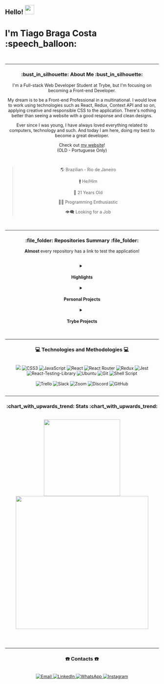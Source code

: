 <h2> 
  Hello!
  <img src="https://camo.githubusercontent.com/8653492b3ab0c46cc580ad293f0555880ecf8ac82f0a761f17af1335e85e4de6/68747470733a2f2f71706c7573706963747572652e6f73732d636e2d6265696a696e672e616c6979756e63732e636f6d2f364c6a6a51412f48692e676966" width=30 />
</h2>
<h1> I'm Tiago Braga Costa  :speech_balloon: </h1>

<div align="center">

  <br>
  <hr>

  <h3> :bust_in_silhouette: About Me :bust_in_silhouette: </h3>

  <p> 
    I'm a Full-stack Web Developer Student at Trybe, but I'm focusing on becoming a Front-end Developer.
  </p>

  <p>
    My dream is to be a Front-end Professional in a multinational. I would love to work using technologies such as React, Redux, Context API and so on, applying creative and responsible CSS to the application.
    There's nothing better than seeing a website with a good response and clean designs.
  </p>
  
  <p>
    Ever since I was young, I have always loved everything related to computers, technology and such. And today I am here, doing my best to become a great developer.
  </p>
  
  <span> Check out <a href="https://ztiagok.github.io/"> my website</a>! </span> <br>
  <span> (OLD - Portuguese Only) </span>
  
  <br>

 > 🌎 Brazilian - Rio de Janeiro
 >
 > 🚹 He/Him
 >
 > 🎂 21 Years Old
 >
 > 👨‍💻 Programming Enthusiastic
 >
 > 👁️‍🗨️ Looking for a Job
 
  <br />
  <hr />

  <h3> :file_folder: Repositories Summary :file_folder: </h3>

  <b> Almost </b> every repository has a link to test the application! </font>

  <br>
  
  <details>
  <summary> <h4> Highlights </h4> </summary>
    <div align="left">
      <span> 01) <a href="https://github.com/zTiagok/riot-launcher"> Riot Games Launcher </a> - Personal Project </span> <br>
      <span> 02) <a href="https://github.com/zTiagok/trybe-13.tryunfo"> Tryunfo </a> - Trybe Project </span>
    </div>
  </details>
  
  <details>
  <summary> <h4> Personal Projects </h4> </summary>

  <div align="left">
    <details>
    <summary> 01) - Riot Games Launcher </summary>
    <br>
      <div align="center">
     <a href="https://github.com/zTiagok/riot-launcher"><img width=200 src="https://www.riotgames.com/darkroom/800/87521fcaeca5867538ae7f46ac152740:2f8144e17957078916e41d2410c111c3/002-rg-2021-full-lockup-offwhite.jpg" alt="Riot Games Logo" target="_blank" /> </a>
      </div>
     <br>
     <span> <b> Status: </b> In Development ⚠ </span> <br>
     <span> <b> Version: </b> 1.0 (Not Commited) 🧪 </span> <br>
     <span> <b> Developers: </b> Tiago Braga Costa 👤 </span> <br> <br>
     <p> A Riot Games launcher replica. Using React, Redux and CSS without frameworks I try to simulate the functionality of the original launcher, but bringing other features to the application. </p>
     <p> You can check the repository <a href="https://github.com/zTiagok/riot-launcher"> right here</a>!</p>
     <br>
    </details>
  </div>
  </details>
  
  <details>
    <summary> <h4> Trybe Projects </h4> </summary>
    <br>
  <details>
    <summary> Fundamentals of Web Development </summary>
    <div align="left">
      <details>
        <summary> 01) - Lessons Learned </summary>
        <br>
        <span> <b> Status: </b> Finished ✔️ </span> <br>
        <span> <b> Conclusion Date: </b> 05/04/2022 📆 </span> <br>
         <span> <b> Version: </b> - 🧪 </span> <br>
         <span> <b> Developers: </b> Tiago Braga Costa 👤 </span> <br> <br>
         <p> I'll add more info later! </p>  
         <p> You can check the repository <a href="https://github.com/zTiagok/trybe-01.lessons-learned"> right here</a>!</p>
         <br>
      </details>
      <details>
        <summary> 0️2) - Playground Functions </summary>
        <br>
        <span> <b> Status: </b> Finished ✔️ </span> <br>
        <span> <b> Conclusion Date: </b> 13/04/2022 📆 </span> <br>
         <span> <b> Version: </b> - 🧪 </span> <br>
         <span> <b> Developers: </b> Tiago Braga Costa 👤 </span> <br> <br>
         <p> I'll add more info later! </p>  
         <p> You can check the repository <a href="https://github.com/zTiagok/trybe-02.playground-functions"> right here</a>!</p>
         <br>
      </details>
      <details>
        <summary> 0️3) - Pixel Art </summary>
        <br>
        <span> <b> Status: </b> Finished ✔️ </span> <br>
        <span> <b> Conclusion Date: </b> 28/04/2022 📆 </span> <br>
         <span> <b> Version: </b> - 🧪 </span> <br>
         <span> <b> Developers: </b> Tiago Braga Costa 👤 </span> <br> <br>
         <p> I'll add more info later! </p>  
         <p> You can check the repository <a href="https://github.com/zTiagok/trybe-03.pixel-art"> right here</a>!</p>
         <br>
      </details>
      <details>
        <summary> 0️4) - To Do List </summary>
        <br>
        <span> <b> Status: </b> Finished ✔️ </span> <br>
        <span> <b> Conclusion Date: </b> 29/04/2022 📆 </span> <br>
         <span> <b> Version: </b> - 🧪 </span> <br>
         <span> <b> Developers: </b> Tiago Braga Costa 👤 </span> <br> <br>
         <p> I'll add more info later! </p>  
         <p> You can check the repository <a href="https://github.com/zTiagok/trybe-04.todo-list"> right here</a>!</p>
         <br>
      </details>
      <details>
        <summary> 05) - Meme Generator </summary>
        <br>
        <span> <b> Status: </b> Finished ✔️ </span> <br>
        <span> <b> Conclusion Date: </b> 29/04/2022 📆 </span> <br>
         <span> <b> Version: </b> - 🧪 </span> <br>
         <span> <b> Developers: </b> Tiago Braga Costa 👤 </span> <br> <br>
         <p> I'll add more info later! </p>  
         <p> You can check the repository <a href="https://github.com/zTiagok/trybe-05.meme-generator"> right here</a>!</p>
         <br>
      </details>
      <details>
        <summary> 06) - Color Guess </summary>
        <br>
        <span> <b> Status: </b> Finished ✔️ </span> <br>
        <span> <b> Conclusion Date: </b> 30/04/2022 📆 </span> <br>
         <span> <b> Version: </b> - 🧪 </span> <br>
         <span> <b> Developers: </b> Tiago Braga Costa 👤 </span> <br> <br>
         <p> I'll add more info later! </p>  
         <p> You can check the repository <a href="https://github.com/zTiagok/trybe-06.color-guess"> right here</a>!</p>
         <br>
      </details>
      <details>
        <summary> 07) - Mistery Letter </summary>
        <br>
        <span> <b> Status: </b> Finished ✔️ </span> <br>
        <span> <b> Conclusion Date: </b> 30/04/2022 📆 </span> <br>
         <span> <b> Version: </b> - 🧪 </span> <br>
         <span> <b> Developers: </b> Tiago Braga Costa 👤 </span> <br> <br>
         <p> I'll add more info later! </p>  
         <p> You can check the repository <a href="https://github.com/zTiagok/trybe-07.mistery-letter"> right here</a>!</p>
         <br>
      </details>
      <details>
        <summary> 08) - Trybewarts </summary>
        <br>
        <span> <b> Status: </b> Finished ✔️ </span> <br>
        <span> <b> Conclusion Date: </b> 10/05/2022 📆 </span> <br>
         <span> <b> Version: </b> - 🧪 </span> <br>
         <span> <b> Developers: </b> Tiago Braga Costa | <a href="https://www.linkedin.com/in/adan-filipe-almeida-bahia-840886a6/"> Adan Felipe Almeida Bahia </a> 👥 </span> <br> <br>
         <p> I'll add more info later! </p>  
         <p> You can check the repository <a href="https://github.com/zTiagok/trybe-08.trybewarts"> right here</a>!</p>
         <br>
      </details>
      <details>
        <summary> 09) - Javascript Unit Tests </summary>
        <br>
        <span> <b> Status: </b> Finished ✔️ </span> <br>
        <span> <b> Conclusion Date: </b> 16/05/2022 📆 </span> <br>
         <span> <b> Version: </b> - 🧪 </span> <br>
         <span> <b> Developers: </b> Tiago Braga Costa 👤 </span> <br> <br>
         <p> I'll add more info later! </p>  
         <p> You can check the repository <a href="https://github.com/zTiagok/trybe-09.javascript-unit-tests"> right here</a>!</p>
         <br>
      </details>
      <details>
        <summary> 10) - Zoo Functions </summary>
        <br>
        <span> <b> Status: </b> Finished ✔️ </span> <br>
        <span> <b> Conclusion Date: </b> 27/05/2022 📆 </span> <br>
         <span> <b> Version: </b> - 🧪 </span> <br>
         <span> <b> Developers: </b> Tiago Braga Costa 👤 </span> <br> <br>
         <p> I'll add more info later! </p>  
         <p> You can check the repository <a href="https://github.com/zTiagok/trybe-10.zoo-functions"> right here</a>!</p>
         <br>
         </div>
      </details>
    <details>
      <summary> Front-end Development </summary>
      <div align="left">
      <details>
        <summary> 11) - Shopping Cart </summary>
        <br>
        <span> <b> Status: </b> Finished ✔️ </span> <br>
        <span> <b> Conclusion Date: </b> 09/06/2022 📆 </span> <br>
         <span> <b> Version: </b> - 🧪 </span> <br>
         <span> <b> Developers: </b> Tiago Braga Costa 👤 </span> <br> <br>
         <p> I'll add more info later! </p>  
         <p> You can check the repository <a href="https://github.com/zTiagok/trybe-11.shopping-cart"> right here</a>!</p>
         <br>
      </details>
      <details>
        <summary> 12) - Solar System </summary>
        <br>
        <span> <b> Status: </b> Finished ✔️ </span> <br>
        <span> <b> Conclusion Date: </b> 21/06/2022 📆 </span> <br>
         <span> <b> Version: </b> - 🧪 </span> <br>
         <span> <b> Developers: </b> Tiago Braga Costa 👤 </span> <br> <br>
         <p> I'll add more info later! </p>  
         <p> You can check the repository <a href="https://github.com/zTiagok/trybe-12.solar-system"> right here</a>!</p>
         <br>
      </details>
      <details>
        <summary> 13) - Tryunfo </summary>
        <br>
        <span> <b> Status: </b> Finished ✔️ </span> <br>
        <span> <b> Conclusion Date: </b> 27/06/2022 📆 </span> <br>
         <span> <b> Version: </b> - 🧪 </span> <br>
         <span> <b> Developers: </b> Tiago Braga Costa 👤 </span> <br> <br>
         <p> I'll add more info later! </p>  
         <p> You can check the repository <a href="https://github.com/zTiagok/trybe-13.tryunfo"> right here</a>!</p>
         <br>
      </details>
      <details>
        <summary> 14) - Trybetunes </summary>
        <br>
        <span> <b> Status: </b> Finished ✔️ </span> <br>
        <span> <b> Conclusion Date: </b> 08/07/2022 📆 </span> <br>
         <span> <b> Version: </b> - 🧪 </span> <br>
         <span> <b> Developers: </b> Tiago Braga Costa 👤 </span> <br> <br>
         <p> I'll add more info later! </p>  
         <p> You can check the repository <a href="https://github.com/zTiagok/trybe-14.trybetunes"> right here</a>!</p>
         <br>
      </details>
      <details>
        <summary> 15) - Online Store </summary>
        <br>
        <span> <b> Status: </b> Finished ✔️ </span> <br>
        <span> <b> Conclusion Date: </b> 14/07/2022 📆 </span> <br>
         <span> <b> Version: </b> - 🧪 </span> <br>
         <span> <b> Developers: </b> Tiago Braga Costa | <a href="https://www.linkedin.com/in/ricardo-caselati/"> Ricardo Caselati </a> | Carlos Roberto | <a href="https://www.linkedin.com/in/heitor-gontijo-bb92011bb/"> Heitor Gontijo </a> | Leonardo Kern 👥 </span> <br> <br>
         <p> I'll add more info later! </p>  
         <p> You can check the repository <a href="https://github.com/zTiagok/trybe-15.online-store"> right here</a>!</p>
         <br>
      </details>
      <details>
        <summary> 16) - React Testing Libraries </summary>
        <br>
        <span> <b> Status: </b> Finished ✔️ </span> <br>
        <span> <b> Conclusion Date: </b> 26/07/2022 📆 </span> <br>
         <span> <b> Version: </b> - 🧪 </span> <br>
         <span> <b> Developers: </b> Tiago Braga Costa 👤 </span> <br> <br>
         <p> I'll add more info later! </p>  
         <p> You can check the repository <a href="https://github.com/zTiagok/trybe-16.react-testing-library"> right here</a>!</p>
         <br>
      </details>
      <details>
        <summary> 17) - Trybewallet </summary>
        <br>
        <span> <b> Status: </b> Finished ✔️ </span> <br>
        <span> <b> Conclusion Date: </b> 02/08/2022 📆 </span> <br>
         <span> <b> Version: </b> - 🧪 </span> <br>
         <span> <b> Developers: </b> Tiago Braga Costa 👤 </span> <br> <br>
         <p> I'll add more info later! </p>  
         <p> You can check the repository <a href="https://github.com/zTiagok/trybe-17.trybewallet"> right here</a>!</p>
         <br>
      </details>
      <details>
        <summary> 18) - Trivia </summary>
        <br>
        <span> <b> Status: </b> Finished ✔️ </span> <br>
        <span> <b> Conclusion Date: </b> 15/08/2022 📆 </span> <br>
         <span> <b> Version: </b> - 🧪 </span> <br>
         <span> <b> Developers: </b> Tiago Braga Costa | <a href="https://www.linkedin.com/in/adan-filipe-almeida-bahia-840886a6/"> Adan Felipe Almeida Bahia </a> | <a href="https://www.linkedin.com/in/fernando-jorge-monteiro/"> Fernando Jorge Monteiro </a> | <a href="https://www.linkedin.com/in/raissa-vasconcelos-a09272216"> Raissa Vasconcelos </a> | <a href="https://www.linkedin.com/in/raphael-sant-ana-506715230/"> Raphael Sant'Ana </a> | Thaysa Fernanda Quintão Dias  👥 </span> <br> <br>
         <p> I'll add more info later! </p>  
         <p> You can check the repository <a href="https://github.com/zTiagok/trybe-18.trivia"> right here</a>!</p>
         <br>
      </details>
      <details>
        <summary> 19) - Star Wars Filters </summary>
        <br>
        <span> <b> Status: </b> Finished ✔️ </span> <br>
        <span> <b> Conclusion Date: </b> 23/08/2022 📆 </span> <br>
         <span> <b> Version: </b> - 🧪 </span> <br>
         <span> <b> Developers: </b> Tiago Braga Costa 👤 </span> <br> <br>
         <p> I'll add more info later! </p>  
         <p> You can check the repository <a href="https://github.com/zTiagok/trybe-19.star-wars-filters"> right here</a>!</p>
         <br>
      </details>
    </details>
  </details>

  <br>
  <hr>
  
  <h3> 💻 Technologies and Methodologies 💻 </h3>
  
  <br>
  
  <div>
    <img src="https://img.shields.io/badge/HTML5-E34F26?style=for-the-badge&logo=html5&logoColor=white">
    <img src="https://img.shields.io/badge/CSS3-1572B6?style=for-the-badge&logo=css3&logoColor=white" alt="CSS3" target="_blank">
    <img src="https://img.shields.io/badge/JavaScript-F7DF1E?style=for-the-badge&logo=javascript&logoColor=black" alt="JavaScript" target="_blank">
    <img src="https://img.shields.io/badge/React-20232A?style=for-the-badge&logo=react&logoColor=61DAFB" alt="React" target="_blank">
    <img src="https://img.shields.io/badge/React_Router-CA4245?style=for-the-badge&logo=react-router&logoColor=white" alt="React Router" target="_blank">
    <img src="https://img.shields.io/badge/Redux-593D88?style=for-the-badge&logo=redux&logoColor=white" alt="Redux" target="_blank">
    <img src="https://img.shields.io/badge/Jest-323330?style=for-the-badge&logo=Jest&logoColor=white" alt="Jest" target="_blank">
    <img src="https://img.shields.io/badge/testing%20library-323330?style=for-the-badge&logo=testing-library&logoColor=red" alt="React-Testing-Library" target="_blank">
    <img src="https://img.shields.io/badge/Ubuntu-E95420?style=for-the-badge&logo=ubuntu&logoColor=white" alt="Ubuntu" target="_blank">
    <img src="https://img.shields.io/badge/GIT-E44C30?style=for-the-badge&logo=git&logoColor=white" alt="Git" target="_blank">
    <img src="https://img.shields.io/badge/Shell_Script-121011?style=for-the-badge&logo=gnu-bash&logoColor=white" alt="Shell Script" target="_blank">
    <br><br>
    <img src="https://img.shields.io/badge/Trello-0052CC?style=for-the-badge&logo=trello&logoColor=white" alt="Trello" target="_blank">
    <img src="https://img.shields.io/badge/Slack-4A154B?style=for-the-badge&logo=slack&logoColor=white" alt="Slack" target="_blank">
    <img src="https://img.shields.io/badge/Zoom-2D8CFF?style=for-the-badge&logo=zoom&logoColor=white" alt="Zoom" target="_blank">
    <img src="https://img.shields.io/badge/Discord-7289DA?style=for-the-badge&logo=discord&logoColor=white" alt="Discord" target="_blank">
    <img src="https://img.shields.io/badge/GitHub-100000?style=for-the-badge&logo=github&logoColor=white" alt="GitHub" target="_blank">
    </div>
    
    
  
  <br>
  <hr>

  <h3> :chart_with_upwards_trend: Stats :chart_with_upwards_trend: </h3>
  
  <br>

  <img width="250em" src="https://github-readme-stats.vercel.app/api/top-langs/?username=zTiagok" />
  <img width="433.5em" src="https://github-readme-stats.vercel.app/api?username=zTiagok" />
  
  <br><br>
  <hr>

  <h3> ☎️ Contacts ☎️ </h3>
  
  <br>
  
  <div>
    <a href="mailto:ztiagok@gmail.com"> <img src="https://img.shields.io/badge/-Gmail-%23333?style=for-the-badge&logo=gmail&logoColor=white" target="_blank" alt="Email"> </a>
    <a href="https://www.linkedin.com/in/ztiagok/" target="_blank"> <img src="https://img.shields.io/badge/-LinkedIn-%230077B5?style=for-the-badge&logo=linkedin&logoColor=white" alt="LinkedIn" target="_blank"> </a>
    <a href="https://wa.me/5524988116847"> <img src="https://img.shields.io/badge/WhatsApp-25D366?style=for-the-badge&logo=whatsapp&logoColor=white" alt="WhatsApp"> </a>
        <a href="https://www.instagram.com/z.tiago.k/"> <img src="https://img.shields.io/badge/Instagram-E4405F?style=for-the-badge&logo=instagram&logoColor=white" alt="Instagram"> </a>
  </div>

  <br>
</div>
    



